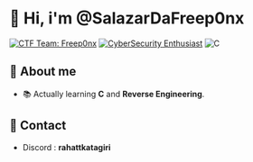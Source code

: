 # 👋 Hi, i'm @SalazarDaFreep0nx

[![CTF Team: Freep0nx](https://img.shields.io/badge/CTF%20Team-freep0nx-white)](#)
[![CyberSecurity Enthusiast](https://img.shields.io/badge/-CyberSecurity-black?logo=hackthebox&logoColor=white)](#)
![C](https://img.shields.io/badge/C-%2300599C.svg?style=flat&logo=c&logoColor=white)

## 👀 About me
- 📚 Actually learning **C** and **Reverse Engineering**.
  
## 🌟 Contact
- Discord : **rahattkatagiri**
<!---
SalazarDaFreep0nx/SalazarDaFreep0nx is a ✨ special ✨ repository because its `README.md` (this file) appears on your GitHub profile.
You can click the Preview link to take a look at your changes.
--->
